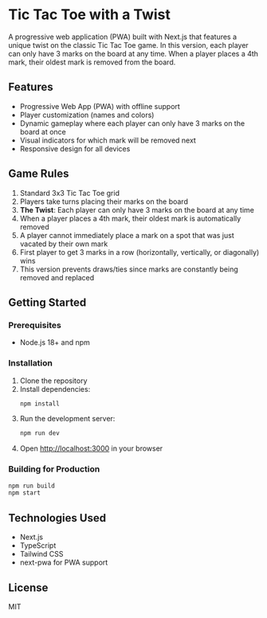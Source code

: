 # Tic Tac Toe with a Twist

A progressive web application (PWA) built with Next.js that features a unique twist on the classic Tic Tac Toe game. In this version, each player can only have 3 marks on the board at any time. When a player places a 4th mark, their oldest mark is removed from the board.

## Features

- Progressive Web App (PWA) with offline support
- Player customization (names and colors)
- Dynamic gameplay where each player can only have 3 marks on the board at once
- Visual indicators for which mark will be removed next
- Responsive design for all devices

## Game Rules

1. Standard 3x3 Tic Tac Toe grid
2. Players take turns placing their marks on the board
3. **The Twist**: Each player can only have 3 marks on the board at any time
4. When a player places a 4th mark, their oldest mark is automatically removed
5. A player cannot immediately place a mark on a spot that was just vacated by their own mark
6. First player to get 3 marks in a row (horizontally, vertically, or diagonally) wins
7. This version prevents draws/ties since marks are constantly being removed and replaced

## Getting Started

### Prerequisites

- Node.js 18+ and npm

### Installation

1. Clone the repository
2. Install dependencies:
   ```bash
   npm install
   ```
3. Run the development server:
   ```bash
   npm run dev
   ```
4. Open [http://localhost:3000](http://localhost:3000) in your browser

### Building for Production

```bash
npm run build
npm start
```

## Technologies Used

- Next.js
- TypeScript
- Tailwind CSS
- next-pwa for PWA support

## License

MIT
